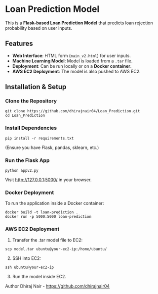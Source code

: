 # Loan Prediction Model

This is a **Flask-based Loan Prediction Model** that predicts loan rejection probability based on user inputs.

## Features
- **Web Interface**: HTML form (`main_v2.html`) for user inputs.
- **Machine Learning Model**: Model is loaded from a `.tar` file.
- **Deployment**: Can be run locally or on a **Docker container**.
- **AWS EC2 Deployment**: The model is also pushed to AWS EC2.

## Installation & Setup

### Clone the Repository
```
git clone https://github.com/dhirajnair04/Loan_Prediction.git
cd Loan_Prediction
```
### Install Dependencies
```
pip install -r requirements.txt
```
(Ensure you have Flask, pandas, sklearn, etc.)

### Run the Flask App
```
python appv2.py
```
Visit http://127.0.0.1:5000/ in your browser.

### Docker Deployment
To run the application inside a Docker container:
```
docker build -t loan-prediction .
docker run -p 5000:5000 loan-prediction
```

### AWS EC2 Deployment
1. Transfer the .tar model file to EC2:
```
scp model.tar ubuntu@your-ec2-ip:/home/ubuntu/
```

2. SSH into EC2:
```
ssh ubuntu@your-ec2-ip
```
3. Run the model inside EC2.

Author
Dhiraj Nair - https://github.com/dhirajnair04
